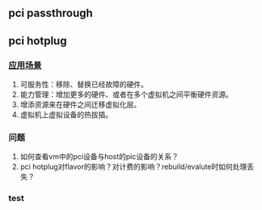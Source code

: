 pci passthrough
----
pci hotplug
----
### [应用场景]
1.  可服务性：移除、替换已经故障的硬件。  
2.  能力管理：增加更多的硬件、或者在多个虚拟机之间平衡硬件资源。    
3.  增添资源来在硬件之间迁移虚拟化层。  
4.  虚拟机上虚拟设备的热拔插。  

### 问题  
1. 如何查看vm中的pci设备与host的pic设备的关系？  
2. pci hotplug对flavor的影响？对计费的影响？rebuild/evalute时如何处理丢失？  

### test

[应用场景]:https://lists.linux-foundation.org/pipermail/hotplug_sig/2005-August/001202.html
